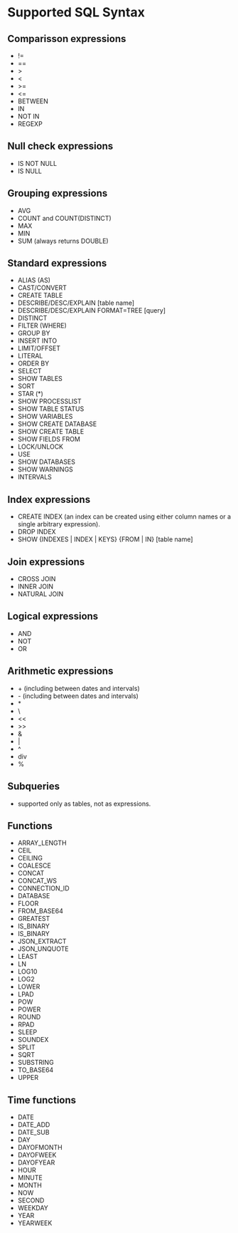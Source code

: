 # Supported SQL Syntax

## Comparisson expressions
- !=
- ==
- \>
- <
- \>=
- <=
- BETWEEN
- IN
- NOT IN
- REGEXP

## Null check expressions
- IS NOT NULL
- IS NULL

## Grouping expressions
- AVG
- COUNT and COUNT(DISTINCT)
- MAX
- MIN
- SUM (always returns DOUBLE)

## Standard expressions
- ALIAS (AS)
- CAST/CONVERT
- CREATE TABLE
- DESCRIBE/DESC/EXPLAIN [table name]
- DESCRIBE/DESC/EXPLAIN FORMAT=TREE [query]
- DISTINCT
- FILTER (WHERE)
- GROUP BY
- INSERT INTO
- LIMIT/OFFSET
- LITERAL
- ORDER BY
- SELECT
- SHOW TABLES
- SORT
- STAR (*)
- SHOW PROCESSLIST
- SHOW TABLE STATUS
- SHOW VARIABLES
- SHOW CREATE DATABASE
- SHOW CREATE TABLE
- SHOW FIELDS FROM
- LOCK/UNLOCK
- USE
- SHOW DATABASES
- SHOW WARNINGS
- INTERVALS

## Index expressions
- CREATE INDEX (an index can be created using either column names or a single arbitrary expression).
- DROP INDEX
- SHOW {INDEXES | INDEX | KEYS} {FROM | IN} [table name]

## Join expressions
- CROSS JOIN
- INNER JOIN
- NATURAL JOIN

## Logical expressions
- AND
- NOT
- OR

## Arithmetic expressions
- \+ (including between dates and intervals)
- \- (including between dates and intervals)
- \*
- \\
- <<
- \>>
- &
- \|
- ^
- div
- %

## Subqueries
- supported only as tables, not as expressions.

## Functions
- ARRAY_LENGTH
- CEIL
- CEILING
- COALESCE
- CONCAT
- CONCAT_WS
- CONNECTION_ID
- DATABASE
- FLOOR
- FROM_BASE64
- GREATEST
- IS_BINARY
- IS_BINARY
- JSON_EXTRACT
- JSON_UNQUOTE
- LEAST
- LN
- LOG10
- LOG2
- LOWER
- LPAD
- POW
- POWER
- ROUND
- RPAD
- SLEEP
- SOUNDEX
- SPLIT
- SQRT
- SUBSTRING
- TO_BASE64
- UPPER

## Time functions
- DATE
- DATE_ADD
- DATE_SUB
- DAY
- DAYOFMONTH
- DAYOFWEEK
- DAYOFYEAR
- HOUR
- MINUTE
- MONTH
- NOW
- SECOND
- WEEKDAY
- YEAR
- YEARWEEK
